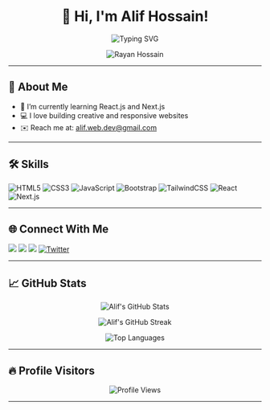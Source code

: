 
<h1 align="center">👋 Hi, I'm Alif Hossain!</h1>

<p align="center">
  <img src="https://readme-typing-svg.herokuapp.com?font=Fira+Code&size=24&pause=1000&center=true&vCenter=true&width=435&lines=Frontend+Developer;React+%7C+Next.js+Learner;Love+to+build+cool+projects;Always+learning+new+things" alt="Typing SVG" />
</p>



<div align="center">
  <img src="https://camo.githubusercontent.com/881f335f9a549e4fe4438ff7290efdfa687dac24369b43d4fd76a7b4fc0db55f/68747470733a2f2f6d65646961322e67697068792e636f6d2f6d656469612f76312e59326c6b505463354d4749334e6a45784d584a3362584278597a4e32646e49786557527a4e7a4e73634867794d6d396a626d52715a4468694d546875596e68706333643661535a6c634431324d563970626e526c636d35686246396e61575a66596e6c666157516d593351395a772f5774546e41665a6e3661564a66427a6c4e332f67697068792e676966" alt="Rayan Hossain" data-canonical-src="https://media2.giphy.com/media/v1.Y2lkPTc5MGI3NjExMXJ3bXBxYzN2dnIxeWRzNzNscHgyMm9jbmRqZDhiMThuYnhpc3d6aSZlcD12MV9pbnRlcm5hbF9naWZfYnlfaWQmY3Q9Zw/WtTnAfZn6aVJfBzlN3/giphy.gif" style="max-width: 100%; display: inline-block;" data-target="animated-image.originalImage">


</div>

---

## 🚀 About Me

- 🌱 I’m currently learning React.js and Next.js  
- 💻 I love building creative and responsive websites  
- ✉️ Reach me at: alif.web.dev@gmail.com

---

## 🛠️ Skills

![HTML5](https://img.shields.io/badge/HTML5-E34F26?style=for-the-badge&logo=html5&logoColor=white)
![CSS3](https://img.shields.io/badge/CSS3-1572B6?style=for-the-badge&logo=css3&logoColor=white)
![JavaScript](https://img.shields.io/badge/JavaScript-323330?style=for-the-badge&logo=javascript&logoColor=F7DF1E)
![Bootstrap](https://img.shields.io/badge/Bootstrap-563D7C?style=for-the-badge&logo=bootstrap&logoColor=white)
![TailwindCSS](https://img.shields.io/badge/TailwindCSS-38B2AC?style=for-the-badge&logo=tailwind-css&logoColor=white)
![React](https://img.shields.io/badge/React-20232A?style=for-the-badge&logo=react&logoColor=61DAFB)
![Next.js](https://img.shields.io/badge/Next.js-000000?style=for-the-badge&logo=nextdotjs&logoColor=white)

---

## 🌐 Connect With Me

<p align="left">
<a href="https://www.linkedin.com/in/alif258" target="_blank"><img src="https://img.shields.io/badge/LinkedIn-0A66C2?style=for-the-badge&logo=linkedin&logoColor=white" /></a>
<a href="https://www.facebook.com/alif.web.bd" target="_blank"><img src="https://img.shields.io/badge/Facebook-1877F2?style=for-the-badge&logo=facebook&logoColor=white" /></a>
<a href="https://www.instagram.com/alif.web.bd" target="_blank"><img src="https://img.shields.io/badge/Instagram-E4405F?style=for-the-badge&logo=instagram&logoColor=white" /></a>

<a href="https://twitter.com/alif_258" target="_blank">
  <img src="https://img.shields.io/badge/Twitter-1DA1F2?style=for-the-badge&logo=twitter&logoColor=white" alt="Twitter" />
</a>


</p>


---

## 📈 GitHub Stats

<p align="center">
  <img src="https://github-readme-stats.vercel.app/api?username=alif258&show_icons=true&theme=tokyonight" alt="Alif's GitHub Stats" />
</p>

<p align="center">
  <img src="https://github-readme-streak-stats.herokuapp.com/?user=alif258&theme=tokyonight" alt="Alif's GitHub Streak" />
</p>

<p align="center">
  <img src="https://github-readme-stats.vercel.app/api/top-langs/?username=alif258&layout=compact&theme=tokyonight" alt="Top Languages" />
</p>

---




## 🔥 Profile Visitors

<p align="center">
  <img src="https://komarev.com/ghpvc/?username=alif258&label=Profile%20views&color=0e75b6&style=flat" alt="Profile Views" />
</p>

---
